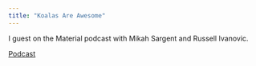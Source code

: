 ```yaml
---
title: "Koalas Are Awesome"
---
```

I guest on the Material podcast with Mikah Sargent and Russell Ivanovic.

[Podcast](https://www.relay.fm/material/91)